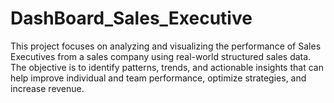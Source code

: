 # DashBoard_Sales_Executive
This project focuses on analyzing and visualizing the performance of Sales Executives from a sales company using real-world structured sales data. The objective is to identify patterns, trends, and actionable insights that can help improve individual and team performance, optimize strategies, and increase revenue.
